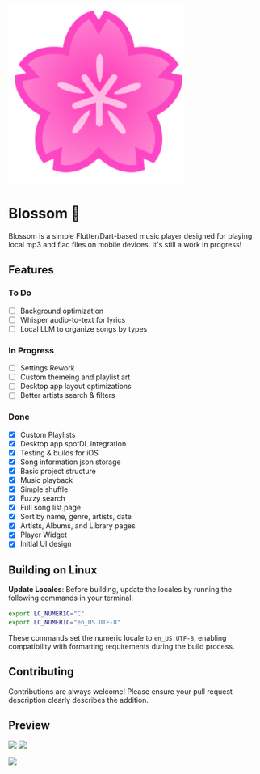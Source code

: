 
<img src="https://github.com/WindingMotor/Blossom-Player/blob/main/assets/BlossomLogo.svg" width="350" height="auto">

# Blossom 🌸

Blossom is a simple Flutter/Dart-based music player designed for playing local mp3 and flac files on mobile devices. It's still a work in progress!

## Features

### To Do
- [ ] Background optimization
- [ ] Whisper audio-to-text for lyrics
- [ ] Local LLM to organize songs by types

### In Progress
- [ ] Settings Rework
- [ ] Custom themeing and playlist art
- [ ] Desktop app layout optimizations
- [ ] Better artists search & filters

### Done
- [X] Custom Playlists
- [X] Desktop app spotDL integration
- [X] Testing & builds for iOS
- [X] Song information json storage
- [x] Basic project structure
- [X] Music playback
- [X] Simple shuffle
- [X] Fuzzy search
- [X] Full song list page
- [X] Sort by name, genre, artists, date
- [X] Artists, Albums, and Library pages
- [X] Player Widget
- [x] Initial UI design

## Building on Linux

**Update Locales**:
Before building, update the locales by running the following commands in your terminal:
```bash
export LC_NUMERIC="C"
export LC_NUMERIC="en_US.UTF-8"
```

These commands set the numeric locale to `en_US.UTF-8`, enabling compatibility with formatting requirements during the build process.

## Contributing

Contributions are always welcome! Please ensure your pull request description clearly describes the addition.

## Preview

<img src="https://media.discordapp.net/attachments/1227813910816755746/1280310520141844633/IMG_4231.png?ex=66d79d97&is=66d64c17&hm=29198c88f22366ec206a21ba9f8c59fbaeb7c8807127138090ffaca70e29fd99&=&format=webp&quality=lossless&width=326&height=656" width="350" height="auto">

<img src="https://media.discordapp.net/attachments/1227813910816755746/1280310692720676989/IMG_4234.png?ex=66d79dc0&is=66d64c40&hm=89de7e19a29f5757e0775087efe985fcd09ebe52e288aff493aa8c04c130d67d&=&format=webp&quality=lossless&width=336&height=657" width="350" height="auto">

<img src="https://media.discordapp.net/attachments/1227813910816755746/1280310519235870833/IMG_4233.png?ex=66d79d96&is=66d64c16&hm=c4656bf55ccb461a4ca578867702fff7913a03943d4ef1566b3ab8d6a9efaf3f&=&format=webp&quality=lossless&width=329&height=657
" width="350" height="auto">
